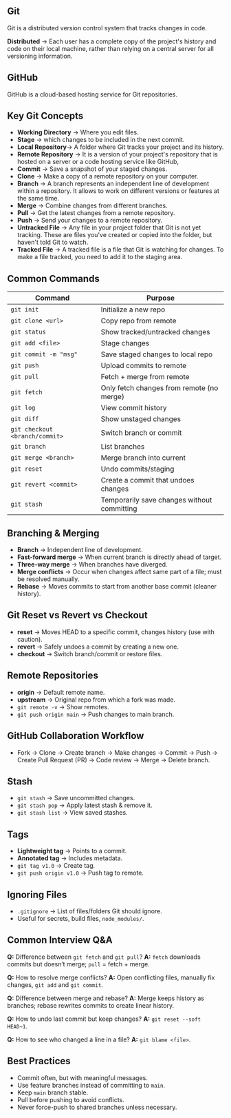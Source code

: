 ## Git

Git is a distributed version control system that tracks changes in code.

**Distributed** → Each user has a complete copy of the project's history and code on their local machine, rather than relying on a central server for all versioning information.

## GitHub

GitHub is a cloud-based hosting service for Git repositories.

## Key Git Concepts

- **Working Directory** → Where you edit files.
- **Stage** → which changes to be included in the next commit.
- **Local Repository**→ A folder where Git tracks your project and its history.
- **Remote Repository** → It is a version of your project's repository that is hosted on a server or a code hosting service like GitHub,
- **Commit** → Save a snapshot of your staged changes.
- **Clone** → Make a copy of a remote repository on your computer.
- **Branch** → A branch represents an independent line of development within a repository. It allows to work on different versions or features at the same time.
- **Merge** → Combine changes from different branches.
- **Pull** → Get the latest changes from a remote repository.
- **Push** → Send your changes to a remote repository.
- **Untracked File** → Any file in your project folder that Git is not yet tracking. These are files you've created or copied into the folder, but haven't told Git to watch.
- **Tracked File** → A tracked file is a file that Git is watching for changes. To make a file tracked, you need to add it to the staging area.

## Common Commands

| Command                        | Purpose                                     |
| ------------------------------ | ------------------------------------------- |
| `git init`                     | Initialize a new repo                       |
| `git clone <url>`              | Copy repo from remote                       |
| `git status`                   | Show tracked/untracked changes              |
| `git add <file>`               | Stage changes                               |
| `git commit -m "msg"`          | Save staged changes to local repo           |
| `git push`                     | Upload commits to remote                    |
| `git pull`                     | Fetch + merge from remote                   |
| `git fetch`                    | Only fetch changes from remote (no merge)   |
| `git log`                      | View commit history                         |
| `git diff`                     | Show unstaged changes                       |
| `git checkout <branch/commit>` | Switch branch or commit                     |
| `git branch`                   | List branches                               |
| `git merge <branch>`           | Merge branch into current                   |
| `git reset`                    | Undo commits/staging                        |
| `git revert <commit>`          | Create a commit that undoes changes         |
| `git stash`                    | Temporarily save changes without committing |

## Branching & Merging

- **Branch** → Independent line of development.
- **Fast-forward merge** → When current branch is directly ahead of target.
- **Three-way merge** → When branches have diverged.
- **Merge conflicts** → Occur when changes affect same part of a file; must be resolved manually.
- **Rebase** → Moves commits to start from another base commit (cleaner history).

## Git Reset vs Revert vs Checkout

- **reset** → Moves HEAD to a specific commit, changes history (use with caution).
- **revert** → Safely undoes a commit by creating a new one.
- **checkout** → Switch branch/commit or restore files.

## Remote Repositories

- **origin** → Default remote name.
- **upstream** → Original repo from which a fork was made.
- `git remote -v` → Show remotes.
- `git push origin main` → Push changes to main branch.

## GitHub Collaboration Workflow

- Fork → Clone → Create branch → Make changes → Commit → Push → Create Pull Request (PR) → Code review → Merge → Delete branch.

## Stash

- `git stash` → Save uncommitted changes.
- `git stash pop` → Apply latest stash & remove it.
- `git stash list` → View saved stashes.

## Tags

- **Lightweight tag** → Points to a commit.
- **Annotated tag** → Includes metadata.
- `git tag v1.0` → Create tag.
- `git push origin v1.0` → Push tag to remote.

## Ignoring Files

- `.gitignore` → List of files/folders Git should ignore.
- Useful for secrets, build files, `node_modules/`.

## Common Interview Q\&A

**Q:** Difference between `git fetch` and `git pull`?
**A:** `fetch` downloads commits but doesn’t merge; `pull` = fetch + merge.

**Q:** How to resolve merge conflicts?
**A:** Open conflicting files, manually fix changes, `git add` and `git commit`.

**Q:** Difference between merge and rebase?
**A:** Merge keeps history as branches; rebase rewrites commits to create linear history.

**Q:** How to undo last commit but keep changes?
**A:** `git reset --soft HEAD~1`.

**Q:** How to see who changed a line in a file?
**A:** `git blame <file>`.

## Best Practices

- Commit often, but with meaningful messages.
- Use feature branches instead of committing to `main`.
- Keep `main` branch stable.
- Pull before pushing to avoid conflicts.
- Never force-push to shared branches unless necessary.

